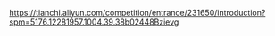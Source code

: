 https://tianchi.aliyun.com/competition/entrance/231650/introduction?spm=5176.12281957.1004.39.38b02448Bzievg